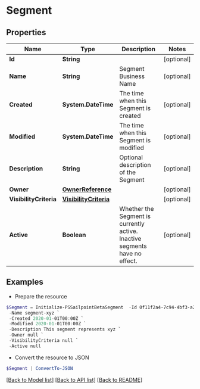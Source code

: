 # Segment
## Properties

Name | Type | Description | Notes
------------ | ------------- | ------------- | -------------
**Id** | **String** |  | [optional] 
**Name** | **String** | Segment Business Name | [optional] 
**Created** | **System.DateTime** | The time when this Segment is created | [optional] 
**Modified** | **System.DateTime** | The time when this Segment is modified | [optional] 
**Description** | **String** | Optional description of the Segment | [optional] 
**Owner** | [**OwnerReference**](OwnerReference.md) |  | [optional] 
**VisibilityCriteria** | [**VisibilityCriteria**](VisibilityCriteria.md) |  | [optional] 
**Active** | **Boolean** | Whether the Segment is currently active. Inactive segments have no effect. | [optional] 

## Examples

- Prepare the resource
```powershell
$Segment = Initialize-PSSailpointBetaSegment  -Id 0f11f2a4-7c94-4bf3-a2bd-742580fe3bde `
 -Name segment-xyz `
 -Created 2020-01-01T00:00Z `
 -Modified 2020-01-01T00:00Z `
 -Description This segment represents xyz `
 -Owner null `
 -VisibilityCriteria null `
 -Active null
```

- Convert the resource to JSON
```powershell
$Segment | ConvertTo-JSON
```

[[Back to Model list]](../README.md#documentation-for-models) [[Back to API list]](../README.md#documentation-for-api-endpoints) [[Back to README]](../README.md)

